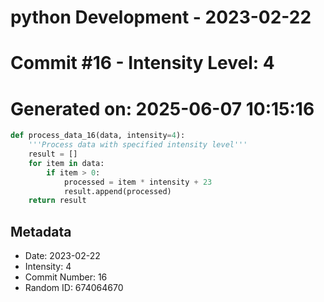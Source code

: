 ﻿# python Development - 2023-02-22
# Commit #16 - Intensity Level: 4
# Generated on: 2025-06-07 10:15:16
```python
def process_data_16(data, intensity=4):
    '''Process data with specified intensity level'''
    result = []
    for item in data:
        if item > 0:
            processed = item * intensity + 23
            result.append(processed)
    return result
```
## Metadata
- Date: 2023-02-22
- Intensity: 4
- Commit Number: 16
- Random ID: 674064670
